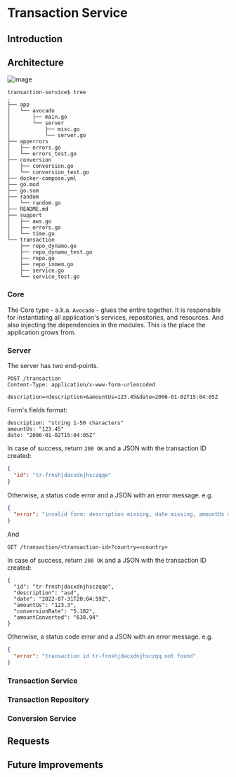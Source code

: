 # Transaction Service

## Introduction

## Architecture

![image](https://github.com/mahtues/transaction-service/assets/14203456/a058a367-ab3f-4d10-bce8-2d55257b8503)

```
transaction-service$ tree
.
├── app
│   └── avocado
│       ├── main.go
│       └── server
│           ├── misc.go
│           └── server.go
├── apperrors
│   ├── errors.go
│   └── errors_test.go
├── conversion
│   ├── conversion.go
│   └── conversion_test.go
├── docker-compose.yml
├── go.mod
├── go.sum
├── random
│   └── random.go
├── README.md
├── support
│   ├── aws.go
│   ├── errors.go
│   └── time.go
└── transaction
    ├── repo_dynamo.go
    ├── repo_dynamo_test.go
    ├── repo.go
    ├── repo_inmem.go
    ├── service.go
    └── service_test.go

```

### Core

The Core type - a.k.a. `Avocado` - glues the entire together. It is responsible for instantiating all application's services, repositories, and resources. And also injecting the dependencies in the modules. This is the place the application grows from.

### Server

The server has two end-points.

```
POST /transaction
Content-Type: application/x-www-form-urlencoded

description=<description>&amountUs=123.45&date=2006-01-02T15:04:05Z
```

Form's fields format:

```
description: "string 1-50 characters"
amountUs: "123.45"
date: "2006-01-02T15:04:05Z"
```

In case of success, return `200 OK` and a JSON with the transaction ID created:

```json
{
  "id": "tr-frnshjdacxdnjhsczqqe"
}
```

Otherwise, a status code error and a JSON with an error message. e.g.

```json
{
  "error": "invalid form: description missing, date missing, amountUs missing"
}
```

And

```
GET /transaction/<transaction-id>?country=<country>
```

In case of success, return `200 OK` and a JSON with the transaction ID created:

```
{
  "id": "tr-frnshjdacxdnjhsczqqe",
  "description": "asd",
  "date": "2022-07-31T20:04:59Z",
  "amountUs": "123.3",
  "conversionRate": "5.182",
  "amountConverted": "638.94"
}
```

Otherwise, a status code error and a JSON with an error message. e.g.

```json
{
  "error": "transaction id tr-frnshjdacxdnjhsczqq not found"
}
```

### Transaction Service

### Transaction Repository

### Conversion Service

## Requests

## Future Improvements
